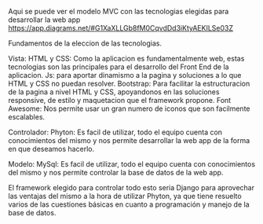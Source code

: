 Aqui se puede ver el modelo MVC con las tecnologias elegidas para desarrollar la web app
https://app.diagrams.net/#G1XaXLLGb8fM0CqvdDd3iKtyAEKILSe03Z

Fundamentos de la eleccion de las tecnologias.

Vista:
HTML y CSS: Como la aplicacion es fundamentalmente web, estas tecnologias son las principales para el desarrollo del Front End de la aplicacion.
Js: para aportar dinamismo a la pagina y soluciones a lo que HTML y CSS no puedan resolver.
Bootstrap: Para facilitar la estructuracion de la pagina a nivel HTML y CSS, apoyandonos en las soluciones responsive, de estilo y maquetacion que el framework propone.
Font Awesome: Nos permite usar un gran numero de iconos que son facilmente escalables.

Controlador:
Phyton: Es facil de utilizar, todo el equipo cuenta con conocimientos del mismo y nos permite desarrollar la web app de la forma en que deseamos hacerlo.

Modelo:
MySql: Es facil de utilizar, todo el equipo cuenta con conocimientos del mismo y nos permite controlar la base de datos de la web app.

El framework elegido para controlar todo esto seria Django para aprovechar las ventajas del mismo a la hora de utilizar Phyton, ya que tiene resuelto varios de las cuestiones básicas en cuanto a programación y manejo de la base de datos.

